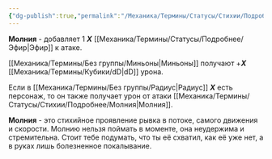```yaml
---
{"dg-publish":true,"permalink":"/Механика/Термины/Статусы/Стихии/Подробнее/Молния/","noteIcon":"","created":"2025-09-23T12:48:29.762+03:00","updated":"2025-09-24T18:54:20.917+03:00"}
---
```



**Молния** - добавляет 1 ***Х*** [[Механика/Термины/Статусы/Подробнее/Эфир\|Эфир]] к атаке.

[[Механика/Термины/Без группы/Миньоны\|Миньоны]] получают +***Х*** [[Механика/Термины/Кубики/dD\|dD]] урона. 

Если в [[Механика/Термины/Без группы/Радиус\|Радиус]] ***Х*** есть персонаж, то он также получает урон от атаки [[Механика/Термины/Статусы/Стихии/Подробнее/Молния\|Молния]]. 

**Молния** - это стихийное проявление рывка в потоке, самого движения и скорости. Молнию нельзя поймать в моменте, она неудержима и стремительна. Стоит тебе подумать, что ты её схватил, как её уже нет, а в руках лишь болезненное покалывание. 